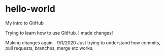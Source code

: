 # hello-world
My intro to GitHub


Trying to learn how to use GitHub. I made changes!

Making changes again - 9/1/2020
Just trying to understand how commits, pull requests, branches, merge etc works. 
